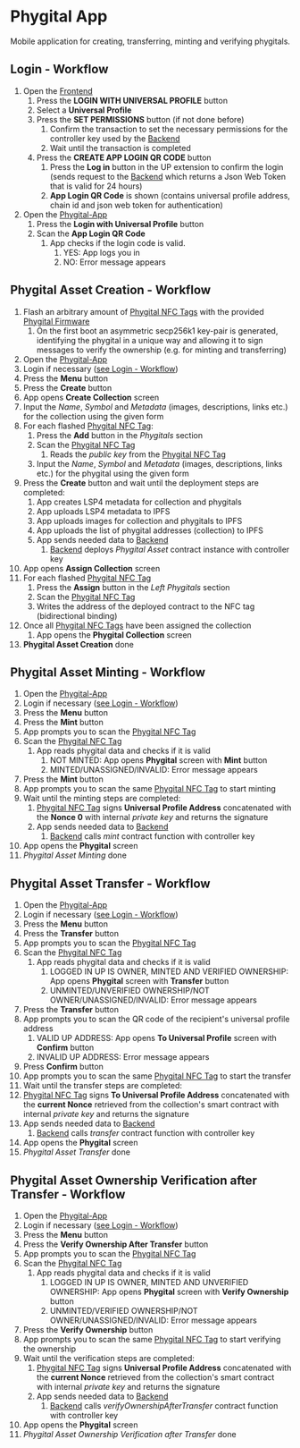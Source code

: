 # Phygital App

Mobile application for creating, transferring, minting and verifying phygitals.

## Login - Workflow
1. Open the [Frontend](https://github.com/Tuszy/phygital-frontend)
   1. Press the **LOGIN WITH UNIVERSAL PROFILE** button
   2. Select a **Universal Profile**
   3. Press the **SET PERMISSIONS** button (if not done before)
      1. Confirm the transaction to set the necessary permissions for the controller key used by the [Backend](https://github.com/Tuszy/phygital-backend)
      2. Wait until the transaction is completed
   4. Press the **CREATE APP LOGIN QR CODE** button
      1. Press the **Log in** button in the UP extension to confirm the login (sends request to the [Backend](https://github.com/Tuszy/phygital-backend) which returns a Json Web Token that is valid for 24 hours)
      2. **App Login QR Code** is shown (contains universal profile address, chain id and json web token for authentication)
2. Open the [Phygital-App](https://github.com/Tuszy/phygital-app)
   1. Press the **Login with Universal Profile** button
   2. Scan the **App Login QR Code**
      1. App checks if the login code is valid.
         1. YES: App logs you in
         2. NO: Error message appears

## Phygital Asset Creation - Workflow
1. Flash an arbitrary amount of [Phygital NFC Tags](https://github.com/Tuszy/phygital-nfc-tag) with the provided [Phygital Firmware](https://github.com/Tuszy/phygital-nfc-tag/tree/main/arduino-code)
   1. On the first boot an asymmetric secp256k1 key-pair is generated, identifying the phygital in a unique way and allowing it to sign messages to verify the ownership (e.g. for minting and transferring)
2. Open the [Phygital-App](https://github.com/Tuszy/phygital-app)
3. Login if necessary ([see Login - Workflow](#login---workflow))
4. Press the **Menu** button
5. Press the **Create** button
6. App opens **Create Collection** screen
7. Input the *Name*, *Symbol* and *Metadata* (images, descriptions, links etc.) for the collection using the given form
8. For each flashed [Phygital NFC Tag](https://github.com/Tuszy/phygital-nfc-tag):
   1. Press the **Add** button in the *Phygitals* section
   2. Scan the [Phygital NFC Tag](https://github.com/Tuszy/phygital-nfc-tag) 
       1. Reads the *public key* from the [Phygital NFC Tag](https://github.com/Tuszy/phygital-nfc-tag)
   3. Input the *Name*, *Symbol* and *Metadata* (images, descriptions, links etc.) for the phygital using the given form
9. Press the **Create** button and wait until the deployment steps are completed:
   1. App creates LSP4 metadata for collection and phygitals
   2. App uploads LSP4 metadata to IPFS
   3. App uploads images for collection and phygitals to IPFS
   4. App uploads the list of phygital addresses (collection) to IPFS
   5. App sends needed data to [Backend](https://github.com/Tuszy/phygital-backend) 
      1. [Backend](https://github.com/Tuszy/phygital-backend) deploys *Phygital Asset* contract instance with controller key
10. App opens **Assign Collection** screen 
11. For each flashed [Phygital NFC Tag](https://github.com/Tuszy/phygital-nfc-tag)
    1. Press the **Assign** button in the *Left Phygitals* section
    2. Scan the [Phygital NFC Tag](https://github.com/Tuszy/phygital-nfc-tag) 
    3. Writes the address of the deployed contract to the NFC tag (bidirectional binding)
12. Once all [Phygital NFC Tags](https://github.com/Tuszy/phygital-nfc-tag) have been assigned the collection
    1.  App opens the **Phygital Collection** screen
13.   **Phygital Asset Creation** done



## Phygital Asset Minting - Workflow

1. Open the [Phygital-App](https://github.com/Tuszy/phygital-app)
2. Login if necessary ([see Login - Workflow](#login---workflow))
3. Press the **Menu** button
4. Press the **Mint** button
5. App prompts you to scan the [Phygital NFC Tag](https://github.com/Tuszy/phygital-nfc-tag) 
6. Scan the [Phygital NFC Tag](https://github.com/Tuszy/phygital-nfc-tag) 
      1. App reads phygital data and checks if it is valid
         1. NOT MINTED: App opens **Phygital** screen with **Mint** button
         2. MINTED/UNASSIGNED/INVALID: Error message appears
7. Press the **Mint** button
8. App prompts you to scan the same [Phygital NFC Tag](https://github.com/Tuszy/phygital-nfc-tag) to start minting
9. Wait until the minting steps are completed:
   1. [Phygital NFC Tag](https://github.com/Tuszy/phygital-nfc-tag) signs **Universal Profile Address** concatenated with the **Nonce 0** with internal *private key* and returns the signature
   2. App sends needed data to [Backend](https://github.com/Tuszy/phygital-backend) 
      1. [Backend](https://github.com/Tuszy/phygital-backend) calls *mint* contract function with controller key
10. App opens the **Phygital** screen
11. *Phygital Asset Minting* done
   
## Phygital Asset Transfer - Workflow
1. Open the [Phygital-App](https://github.com/Tuszy/phygital-app)
2. Login if necessary ([see Login - Workflow](#login---workflow))
3. Press the **Menu** button
4. Press the **Transfer** button
5. App prompts you to scan the [Phygital NFC Tag](https://github.com/Tuszy/phygital-nfc-tag) 
6. Scan the [Phygital NFC Tag](https://github.com/Tuszy/phygital-nfc-tag) 
      1. App reads phygital data and checks if it is valid
         1. LOGGED IN UP IS OWNER, MINTED AND VERIFIED OWNERSHIP: App opens **Phygital** screen with **Transfer** button
         2. UNMINTED/UNVERIFIED OWNERSHIP/NOT OWNER/UNASSIGNED/INVALID: Error message appears
7. Press the **Transfer** button
8. App prompts you to scan the QR code of the recipient's universal profile address
   1. VALID UP ADDRESS: App opens **To Universal Profile** screen with **Confirm** button
   1. INVALID UP ADDRESS: Error message appears
9. Press **Confirm** button
10. App prompts you to scan the same [Phygital NFC Tag](https://github.com/Tuszy/phygital-nfc-tag) to start the transfer
11. Wait until the transfer steps are completed:
   1. [Phygital NFC Tag](https://github.com/Tuszy/phygital-nfc-tag) signs **To Universal Profile Address** concatenated with the **current Nonce** retrieved from the collection's smart contract with internal *private key* and returns the signature
   2. App sends needed data to [Backend](https://github.com/Tuszy/phygital-backend) 
      1. [Backend](https://github.com/Tuszy/phygital-backend) calls *transfer* contract function with controller key
12. App opens the **Phygital** screen
13. *Phygital Asset Transfer* done


## Phygital Asset Ownership Verification after Transfer - Workflow
1. Open the [Phygital-App](https://github.com/Tuszy/phygital-app)
2. Login if necessary ([see Login - Workflow](#login---workflow))
3. Press the **Menu** button
4. Press the **Verify Ownership After Transfer** button
5. App prompts you to scan the [Phygital NFC Tag](https://github.com/Tuszy/phygital-nfc-tag) 
6. Scan the [Phygital NFC Tag](https://github.com/Tuszy/phygital-nfc-tag) 
      1. App reads phygital data and checks if it is valid
         1. LOGGED IN UP IS OWNER, MINTED AND UNVERIFIED OWNERSHIP: App opens **Phygital** screen with **Verify Ownership** button
         2. UNMINTED/VERIFIED OWNERSHIP/NOT OWNER/UNASSIGNED/INVALID: Error message appears
7. Press the **Verify Ownership** button
8. App prompts you to scan the same [Phygital NFC Tag](https://github.com/Tuszy/phygital-nfc-tag) to start verifying the ownership
9. Wait until the verification steps are completed:
   1. [Phygital NFC Tag](https://github.com/Tuszy/phygital-nfc-tag) signs **Universal Profile Address** concatenated with the **current Nonce** retrieved from the collection's smart contract with internal *private key* and returns the signature
   2. App sends needed data to [Backend](https://github.com/Tuszy/phygital-backend) 
      1. [Backend](https://github.com/Tuszy/phygital-backend) calls *verifyOwnershipAfterTransfer* contract function with controller key
10. App opens the **Phygital** screen
11. *Phygital Asset Ownership Verification after Transfer* done
